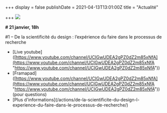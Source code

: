 +++
display = false
publishDate = 2021-04-13T13:01:00Z
title = "Actualité"

+++
![](/images/pratique-de-la-recherche-en-design.jpg)

**# 21 janvier, 18h** 

\#1 – De la scientificité du design : l’expérience du faire dans le processus de recherche

* \[Live youtube\]([https://www.youtube.com/channel/UCIGwUDEA2gPZ0dZ2m85xNfA](https://www.youtube.com/channel/UCIGwUDEA2gPZ0dZ2m85xNfA "https://www.youtube.com/channel/UCIGwUDEA2gPZ0dZ2m85xNfA"))
* \[Framapad\]([https://www.youtube.com/channel/UCIGwUDEA2gPZ0dZ2m85xNfA](https://www.youtube.com/channel/UCIGwUDEA2gPZ0dZ2m85xNfA "https://www.youtube.com/channel/UCIGwUDEA2gPZ0dZ2m85xNfA")) (pour questions)
* \[Plus d'informations\](/actions/de-la-scientificite-du-design-l-experience-du-faire-dans-le-processus-de-recherche/)